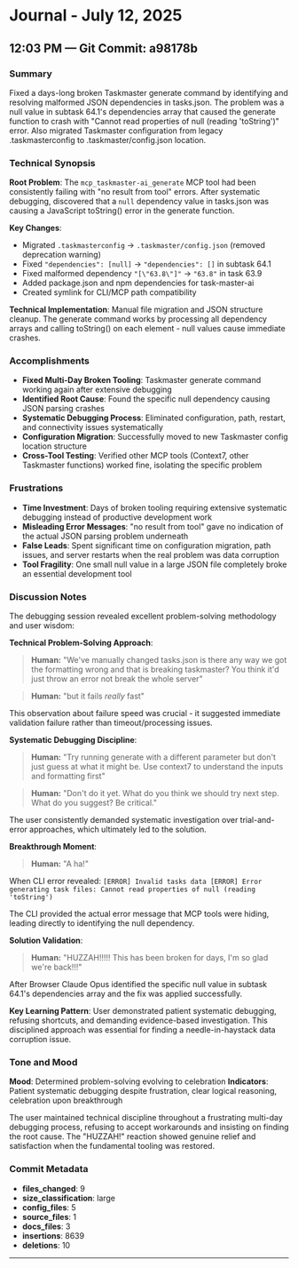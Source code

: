 # Journal - July 12, 2025

## 12:03 PM — Git Commit: a98178b

### Summary

Fixed a days-long broken Taskmaster generate command by identifying and resolving malformed JSON dependencies in tasks.json. The problem was a null value in subtask 64.1's dependencies array that caused the generate function to crash with "Cannot read properties of null (reading 'toString')" error. Also migrated Taskmaster configuration from legacy .taskmasterconfig to .taskmaster/config.json location.

### Technical Synopsis

**Root Problem**: The `mcp_taskmaster-ai_generate` MCP tool had been consistently failing with "no result from tool" errors. After systematic debugging, discovered that a `null` dependency value in tasks.json was causing a JavaScript toString() error in the generate function.

**Key Changes**:
- Migrated `.taskmasterconfig` → `.taskmaster/config.json` (removed deprecation warning)
- Fixed `"dependencies": [null]` → `"dependencies": []` in subtask 64.1  
- Fixed malformed dependency `"[\"63.8\"]"` → `"63.8"` in task 63.9
- Added package.json and npm dependencies for task-master-ai
- Created symlink for CLI/MCP path compatibility

**Technical Implementation**: Manual file migration and JSON structure cleanup. The generate command works by processing all dependency arrays and calling toString() on each element - null values cause immediate crashes.

### Accomplishments

- **Fixed Multi-Day Broken Tooling**: Taskmaster generate command working again after extensive debugging
- **Identified Root Cause**: Found the specific null dependency causing JSON parsing crashes
- **Systematic Debugging Process**: Eliminated configuration, path, restart, and connectivity issues systematically
- **Configuration Migration**: Successfully moved to new Taskmaster config location structure
- **Cross-Tool Testing**: Verified other MCP tools (Context7, other Taskmaster functions) worked fine, isolating the specific problem

### Frustrations

- **Time Investment**: Days of broken tooling requiring extensive systematic debugging instead of productive development work
- **Misleading Error Messages**: "no result from tool" gave no indication of the actual JSON parsing problem underneath
- **False Leads**: Spent significant time on configuration migration, path issues, and server restarts when the real problem was data corruption
- **Tool Fragility**: One small null value in a large JSON file completely broke an essential development tool

### Discussion Notes

The debugging session revealed excellent problem-solving methodology and user wisdom:

**Technical Problem-Solving Approach**:
> **Human:** "We've manually changed tasks.json is there any way we got the formatting wrong and that is breaking taskmaster? You think it'd just throw an error not break the whole server"

> **Human:** "but it fails *really* fast"

This observation about failure speed was crucial - it suggested immediate validation failure rather than timeout/processing issues.

**Systematic Debugging Discipline**:
> **Human:** "Try running generate with a different parameter but don't just guess at what it might be. Use context7 to understand the inputs and formatting first"

> **Human:** "Don't do it yet. What do you think we should try next step. What do you suggest? Be critical."

The user consistently demanded systematic investigation over trial-and-error approaches, which ultimately led to the solution.

**Breakthrough Moment**:
> **Human:** "A ha!" 

When CLI error revealed: `[ERROR] Invalid tasks data [ERROR] Error generating task files: Cannot read properties of null (reading 'toString')`

The CLI provided the actual error message that MCP tools were hiding, leading directly to identifying the null dependency.

**Solution Validation**:
> **Human:** "HUZZAH!!!!! This has been broken for days, I'm so glad we're back!!!"

After Browser Claude Opus identified the specific null value in subtask 64.1's dependencies array and the fix was applied successfully.

**Key Learning Pattern**: User demonstrated patient systematic debugging, refusing shortcuts, and demanding evidence-based investigation. This disciplined approach was essential for finding a needle-in-haystack data corruption issue.

### Tone and Mood

**Mood**: Determined problem-solving evolving to celebration
**Indicators**: Patient systematic debugging despite frustration, clear logical reasoning, celebration upon breakthrough

The user maintained technical discipline throughout a frustrating multi-day debugging process, refusing to accept workarounds and insisting on finding the root cause. The "HUZZAH!" reaction showed genuine relief and satisfaction when the fundamental tooling was restored.

### Commit Metadata

- **files_changed**: 9
- **size_classification**: large  
- **config_files**: 5
- **source_files**: 1
- **docs_files**: 3
- **insertions**: 8639
- **deletions**: 10

--- 